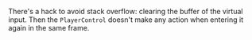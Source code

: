 There's a hack to avoid stack overflow: clearing the buffer of the virtual input. Then the `PlayerControl` doesn't make any action when entering it again in the same frame.
